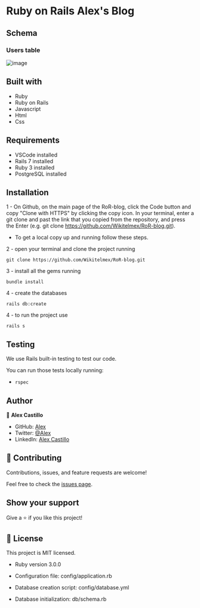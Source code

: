 # Ruby on Rails Alex's Blog

## Schema
### Users table
![image](https://user-images.githubusercontent.com/59240486/150650436-57b4e895-b3c8-40ce-961f-e46389945e24.png)

## Built with
- Ruby
- Ruby on Rails
- Javascript
- Html
- Css

## Requirements
- VSCode installed
- Rails 7 installed
- Ruby 3 installed
- PostgreSQL installed
  
## Installation
1 - On Github, on the main page of the RoR-blog, click the Code button and copy "Clone with HTTPS" by clicking the copy icon.
In your terminal, enter a git clone and past the link that you copied from the repository, and press the   Enter
(e.g. git clone https://github.com/Wikitelmex/RoR-blog.git).

- To get a local copy up and running follow these steps.

2 - open your terminal and clone the project running 

`git clone https://github.com/Wikitelmex/RoR-blog.git`

3 - install all the gems running

`bundle install`

4 - create the databases

`rails db:create`

4 - to run the project use

`rails s`

## Testing

We use Rails built-in testing to test our code. 

You can run those tests locally running:
- `rspec`

## Author

👤 **Alex Castillo**
- GitHub: [Alex](https://github.com/Wikitelmex)
- Twitter: [@Alex](https://twitter.com/Alejand84515448)
- LinkedIn: [Alex Castillo](https://www.linkedin.com/in/alejandro-castillo-6849131a9/)

## 🤝 Contributing

Contributions, issues, and feature requests are welcome!

Feel free to check the [issues page](../../issues/).

## Show your support

Give a ⭐️ if you like this project!


## 📝 License

This project is MIT licensed.


* Ruby version 3.0.0

* Configuration file: config/application.rb

* Database creation script: config/database.yml

* Database initialization: db/schema.rb
